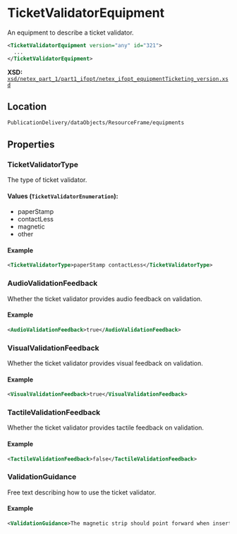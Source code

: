 # TicketValidatorEquipment

An equipment to describe a ticket validator.

```xml
<TicketValidatorEquipment version="any" id="321">
  ...
</TicketValidatorEquipment>
```

**XSD:** [`xsd/netex_part_1/part1_ifopt/netex_ifopt_equipmentTicketing_version.xsd`](https://github.com/NeTEx-CEN/NeTEx/blob/next/xsd/netex_part_1/part1_ifopt/netex_ifopt_equipmentTicketing_version.xsd#L236)

## Location
```
PublicationDelivery/dataObjects/ResourceFrame/equipments
```

## Properties

### TicketValidatorType

The type of ticket validator.

#### Values (`TicketValidatorEnumeration`):
- paperStamp
- contactLess
- magnetic
- other

#### Example
```xml
<TicketValidatorType>paperStamp contactLess</TicketValidatorType>
```

### AudioValidationFeedback

Whether the ticket validator provides audio feedback on validation.

#### Example
```xml
<AudioValidationFeedback>true</AudioValidationFeedback>
```

### VisualValidationFeedback

Whether the ticket validator provides visual feedback on validation.

#### Example
```xml
<VisualValidationFeedback>true</VisualValidationFeedback>
```
### TactileValidationFeedback

Whether the ticket validator provides tactile feedback on validation.

#### Example
```xml
<TactileValidationFeedback>false</TactileValidationFeedback>
```
### ValidationGuidance

Free text describing how to use the ticket validator.

#### Example
```xml
<ValidationGuidance>The magnetic strip should point forward when inserting into the validator.</ValidationGuidance>
```
